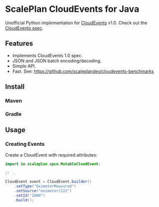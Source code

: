 # ScalePlan CloudEvents for Java

Unofficial Python implementation for [CloudEvents](https://cloudevents.io/) v1.0.
Check out the [CloudEvents spec](https://github.com/cloudevents/spec/blob/v1.0/spec.md).

## Features

* Implements CloudEvents 1.0 spec.
* JSON and JSON batch encoding/decoding.
* Simple API.
* Fast. See: https://github.com/scaleplandev/cloudevents-benchmarks

## Install

### Maven

### Gradle

## Usage

### Creating Events

Create a CloudEvent with required attributes:

```java
import io.scaleplan.spce.MutableCloudEvent;

// ..

CloudEvent event = CloudEvent.builder()
    .setType("OximeterMeasured")
    .setSource("oximeter/123")
    .setId("1000")
    .build();
```


